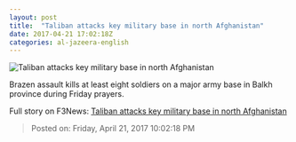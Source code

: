 ```yaml
---
layout: post
title:  "Taliban attacks key military base in north Afghanistan"
date: 2017-04-21 17:02:18Z
categories: al-jazeera-english
---
```


![Taliban attacks key military base in north Afghanistan](http://www.aljazeera.com/mritems/Images/2017/4/21/402ad8cc258847b79b4a3ecdd55ee8e0_18.jpg)

Brazen assault kills at least eight soldiers on a major army base in Balkh province during Friday prayers.


Full story on F3News: [Taliban attacks key military base in north Afghanistan](http://www.f3nws.com/n/pp4ZC)

> Posted on: Friday, April 21, 2017 10:02:18 PM
